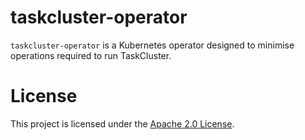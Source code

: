 # taskcluster-operator
`taskcluster-operator` is a Kubernetes operator designed to minimise operations required to run TaskCluster.

# License
This project is licensed under the [Apache 2.0 License](LICENSE).